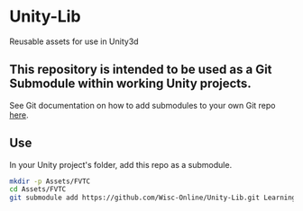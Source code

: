 # Unity-Lib
Reusable assets for use in Unity3d

## This repository is intended to be used as a Git Submodule within working Unity projects.

See Git documentation on how to add submodules to your own Git repo [here](https://book.git-scm.com/book/en/v2/Git-Tools-Submodules).

## Use
In your Unity project's folder, add this repo as a submodule.
```bash
mkdir -p Assets/FVTC
cd Assets/FVTC
git submodule add https://github.com/Wisc-Online/Unity-Lib.git LearningInnovations
```